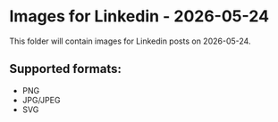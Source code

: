 # Images for Linkedin - 2026-05-24

This folder will contain images for Linkedin posts on 2026-05-24.

## Supported formats:
- PNG
- JPG/JPEG
- SVG
